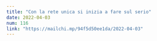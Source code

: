 ```yaml
---
title: "Con la rete unica si inizia a fare sul serio"
date: 2022-04-03
num: 116
link: "https://mailchi.mp/94f5d50ee1da/2022-04-03"
---
```

